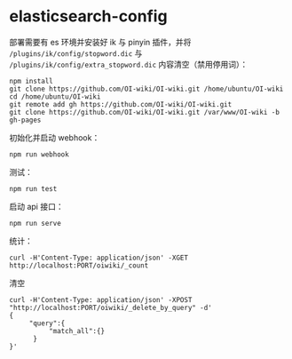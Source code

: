 # elasticsearch-config

部署需要有 es 环境并安装好 ik 与 pinyin 插件，并将 `/plugins/ik/config/stopword.dic` 与 `/plugins/ik/config/extra_stopword.dic` 内容清空（禁用停用词）：

```
npm install
git clone https://github.com/OI-wiki/OI-wiki.git /home/ubuntu/OI-wiki
cd /home/ubuntu/OI-wiki
git remote add gh https://github.com/OI-wiki/OI-wiki.git
git clone https://github.com/OI-wiki/OI-wiki.git /var/www/OI-wiki -b gh-pages
```

初始化并启动 webhook：

```
npm run webhook
```

测试：

```
npm run test
```

启动 api 接口：

```
npm run serve
```

统计：

```
curl -H'Content-Type: application/json' -XGET http://localhost:PORT/oiwiki/_count
```

清空

```
curl -H'Content-Type: application/json' -XPOST "http://localhost:PORT/oiwiki/_delete_by_query" -d'
{
     "query":{
          "match_all":{}
      }
}'

```

